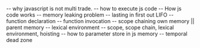 -- why javascript is not multi trade.
-- how to execute js code
-- How js code works
-- memory leaking problem
-- lasting in first out LIFO
-- function declaration
-- function invocation
-- scope chaining own memory || parent memory
-- lexical environment
-- scope, scope chain, lexical environment, hoisting
-- how to parameter store in js memory
-- temporal dead zone
